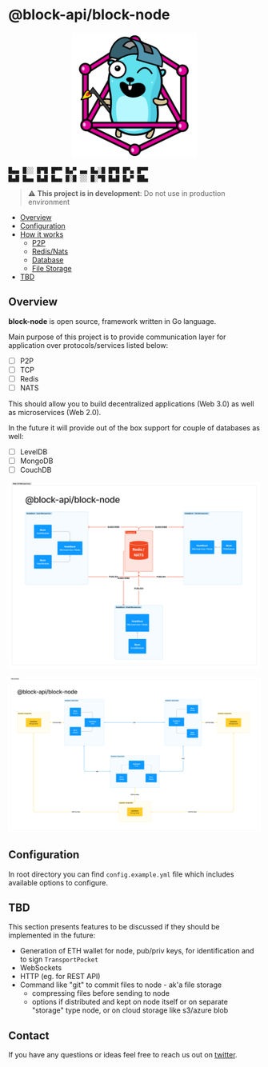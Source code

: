 # @block-api/block-node

<p align="center" width="100%">
<img src="./docs/images/gopher-golang.png" alt="golang gopher" width="250"/>
</p>

```text
█▄▄ █░░ █▀█ █▀▀ █▄▀ ▄▄ █▄░█ █▀█ █▀▄ █▀▀
█▄█ █▄▄ █▄█ █▄▄ █░█ ░░ █░▀█ █▄█ █▄▀ ██▄
```

> :warning: **This project is in development**: Do not use in production environment

- [Overview](#overview)
- [Configuration](#configuration)
- [How it works](#how-it-works)
  - [P2P](/docs/p2p.md)
  - [Redis/Nats](/docs/redis_nats.md)
  - [Database](/docs/database.md)
  - [File Storage](/docs/file_storage.md)
- [TBD](#tbd)

## Overview

**block-node** is open source, framework written in Go language.

Main purpose of this project is to provide communication layer for application over protocols/services listed below:

- [ ] P2P
- [ ] TCP
- [ ] Redis
- [ ] NATS

This should allow you to build decentralized applications (Web 3.0) as well as microservices (Web 2.0).

In the future it will provide out of the box support for couple of databases as well:

- [ ] LevelDB
- [ ] MongoDB
- [ ] CouchDB

![image](./docs/images/block_node_web20.png)

![image](./docs/images/block_node_web30.png)

## Configuration

In root directory you can find `config.example.yml` file which includes available options to configure.

## TBD

This section presents features to be discussed if they should be implemented in the future:

- Generation of ETH wallet for node, pub/priv keys, for identification and to sign `TransportPocket`
- WebSockets
- HTTP (eg. for REST API)
- Command like "git" to commit files to node - ak'a file storage
  - compressing files before sending to node
  - options if distributed and kept on node itself or on separate "storage" type node, or on cloud storage like s3/azure blob

## Contact

If you have any questions or ideas feel free to reach us out on [twitter](https://twitter.com/blockapi_dev).
